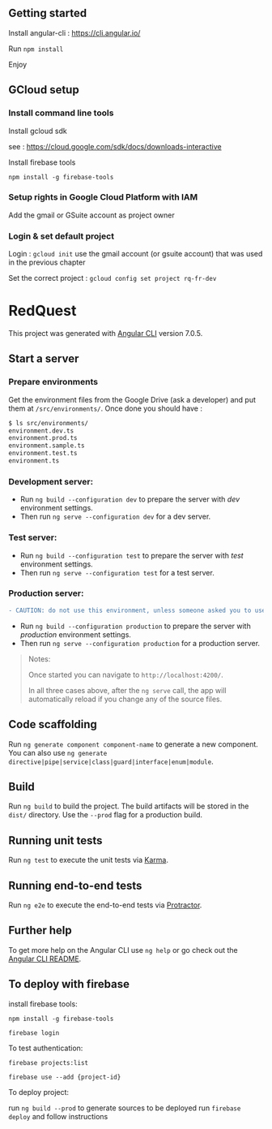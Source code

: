 ## Getting started
Install angular-cli : https://cli.angular.io/

Run `npm install`

Enjoy

## GCloud setup

### Install command line tools

Install gcloud sdk

see : https://cloud.google.com/sdk/docs/downloads-interactive

Install firebase tools

`npm install -g firebase-tools`

### Setup rights in Google Cloud Platform with IAM

Add the gmail or GSuite account as project owner

### Login & set default project

Login :
`gcloud init`
use the gmail account (or gsuite account) that was used in the previous chapter

Set the correct project : 
`gcloud config set project rq-fr-dev`


# RedQuest

This project was generated with [Angular CLI](https://github.com/angular/angular-cli) version 7.0.5.

## Start a server
### Prepare environments

Get the environment files from the Google Drive (ask a developer) and put them at `/src/environments/`. Once done you should have : 
```bash
$ ls src/environments/
environment.dev.ts
environment.prod.ts
environment.sample.ts
environment.test.ts
environment.ts
```



### Development server:

* Run `ng build --configuration dev` to prepare the server with *dev* environment settings.
* Then run `ng serve --configuration dev` for a dev server. 


### Test server:

* Run `ng build --configuration test` to prepare the server with *test* environment settings.
* Then run `ng serve --configuration test` for a test server.

### Production server:
```diff
- CAUTION: do not use this environment, unless someone asked you to use it !
```

 * Run `ng build --configuration production` to prepare the server with *production* environment settings.
* Then run `ng serve --configuration production` for a production server.


> Notes:
>
> Once started you can navigate to `http://localhost:4200/`.
>
> In all three cases above, after the `ng serve` call, the app will automatically reload if you change any of the source files.

## Code scaffolding

Run `ng generate component component-name` to generate a new component. You can also use `ng generate directive|pipe|service|class|guard|interface|enum|module`.

## Build

Run `ng build` to build the project. The build artifacts will be stored in the `dist/` directory. Use the `--prod` flag for a production build.

## Running unit tests

Run `ng test` to execute the unit tests via [Karma](https://karma-runner.github.io).

## Running end-to-end tests

Run `ng e2e` to execute the end-to-end tests via [Protractor](http://www.protractortest.org/).

## Further help

To get more help on the Angular CLI use `ng help` or go check out the [Angular CLI README](https://github.com/angular/angular-cli/blob/master/README.md).


## To deploy with firebase

install firebase tools:

`npm install -g firebase-tools`

`firebase login`

To test authentication:

`firebase projects:list`

`firebase use --add {project-id}`


To deploy project:

run `ng build --prod` to generate sources to be deployed
run `firebase deploy` and follow instructions
